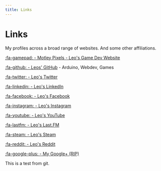 ```yaml
---
title: Links
---
```


# Links

My profiles across a broad range of websites. And some other affiliations.

[:fa-gamepad: - Motley Pixels - Leo's Game Dev Website](https://motleypixels.com)

[:fa-github: - Leos' GitHub](https://github.com/l33tllama) - Arduino, Webdev, Games

[:fa-twitter: - Leo's Twitter](https://twitter.com/leofebey)

[:fa-linkedin: - Leo's LinkedIn](http://au.linkedin.com/pub/leo-febey/66/ab1/36b/en)

[:fa-facebook: - Leo's Facebook](https://www.facebook.com/leonaardo)

[:fa-instagram: - Leo's Instagram](http://www.instagram.com/l33tllama)

[:fa-youtube: - Leo's YouTube](https://www.youtube.com/user/3l33tllama)

[:fa-lastfm: - Leo's Last.FM](http://www.last.fm/user/l33tllama)

[:fa-steam: - Leo's Steam](http://steamcommunity.com/id/l33t_llama/)

[:fa-reddit: - Leo's Reddit](http://www.reddit.com/user/l33tllama/)

[:fa-google-plus: - My Google+ (RIP)](http://google.com/+LeoFebey)

This is a test from git.